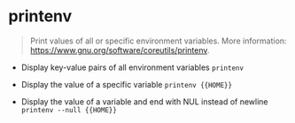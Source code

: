 # printenv
> Print values of all or specific environment variables.
> More information: <https://www.gnu.org/software/coreutils/printenv>.

- Display key-value pairs of all environment variables
`printenv`

- Display the value of a specific variable
`printenv {{HOME}}`

- Display the value of a variable and end with NUL instead of newline
`printenv --null {{HOME}}`

